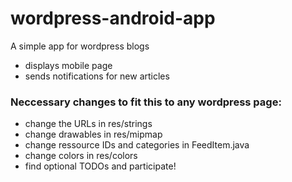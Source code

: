 # wordpress-android-app
A simple app for wordpress blogs

* displays mobile page
* sends notifications for new articles


### Neccessary changes to fit this to any wordpress page:

* change the URLs in res/strings
* change drawables in res/mipmap
* change ressource IDs and categories in FeedItem.java
* change colors in res/colors
* find optional TODOs and participate!
